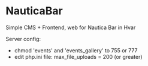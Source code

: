 NauticaBar
==========

Simple CMS + Frontend, web for Nautica Bar in Hvar

Server config:
  - chmod 'events' and 'events_gallery' to 755 or 777
  - edit php.ini file: max_file_uploads = 200 (or greater)

